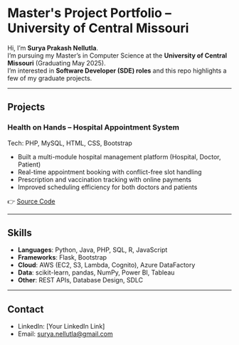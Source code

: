 # Master's Project Portfolio – University of Central Missouri

Hi, I’m **Surya Prakash Nellutla**.  
I’m pursuing my Master’s in Computer Science at the **University of Central Missouri** (Graduating May 2025).  
I’m interested in **Software Developer (SDE) roles** and this repo highlights a few of my graduate projects.

---

## Projects

### Health on Hands – Hospital Appointment System
Tech: PHP, MySQL, HTML, CSS, Bootstrap  

- Built a multi-module hospital management platform (Hospital, Doctor, Patient)  
- Real-time appointment booking with conflict-free slot handling  
- Prescription and vaccination tracking with online payments  
- Improved scheduling efficiency for both doctors and patients  

👉 [Source Code](./Health-On-Hands)

---

## Skills
- **Languages**: Python, Java, PHP, SQL, R, JavaScript  
- **Frameworks**: Flask, Bootstrap  
- **Cloud**: AWS (EC2, S3, Lambda, Cognito), Azure DataFactory  
- **Data**: scikit-learn, pandas, NumPy, Power BI, Tableau  
- **Other**: REST APIs, Database Design, SDLC  

---

## Contact
- LinkedIn: [Your LinkedIn Link]  
- Email: surya.nellutla@gmail.com  
